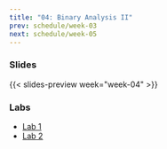```yaml
---
title: "04: Binary Analysis II"
prev: schedule/week-03
next: schedule/week-05
---
```


### Slides

{{< slides-preview week="week-04" >}}

### Labs

- [Lab 1](lab-1/)
- [Lab 2](lab-2/)
